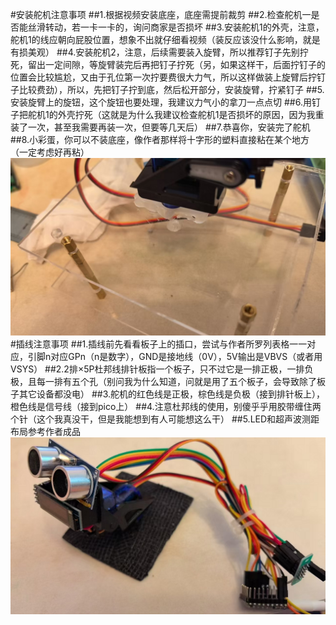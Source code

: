 #安装舵机注意事项
##1.根据视频安装底座，底座需提前裁剪
##2.检查舵机一是否能丝滑转动，若一卡一卡的，询问商家是否损坏
##3.安装舵机1的外壳，注意，舵机1的线应朝向屁股位置，想象不出就仔细看视频（装反应该没什么影响，就是有损美观）
##4.安装舵机2，注意，后续需要装入旋臂，所以推荐钉子先别拧死，留出一定间隙，等旋臂装完后再把钉子拧死（另，如果这样干，后面拧钉子的位置会比较尴尬，又由于孔位第一次拧要费很大力气，所以这样做装上旋臂后拧钉子比较费劲），所以，先把钉子拧到底，然后松开部分，安装旋臂，拧紧钉子
##5.安装旋臂上的旋钮，这个旋钮也要处理，我建议力气小的拿刀一点点切
##6.用钉子把舵机1的外壳拧死（这就是为什么我建议检查舵机1是否损坏的原因，因为我重装了一次，甚至我需要再装一次，但要等几天后）
##7.恭喜你，安装完了舵机
##8.小彩蛋，你可以不装底座，像作者那样将十字形的塑料直接粘在某个地方（一定考虑好再粘）
![img.png](img.png)
#插线注意事项
##1.插线前先看看板子上的插口，尝试与作者所罗列表格一一对应，引脚n对应GPn（n是数字），GND是接地线（0V），5V输出是VBVS（或者用VSYS）
##2.2排×5P杜邦线排针板指一个板子，只不过它是一排正极，一排负极，且每一排有五个孔（别问我为什么知道，问就是用了五个板子，会导致除了板子其它设备都没电）
##3.舵机的红色线是正极，棕色线是负极（接到排针板上），橙色线是信号线（接到pico上）
##4.注意杜邦线的使用，别傻乎乎用胶带缠住两个针（这个我真没干，但是我能想到有人可能想这么干）
##5.LED和超声波测距布局参考作者成品
![img_1.png](img_1.png)